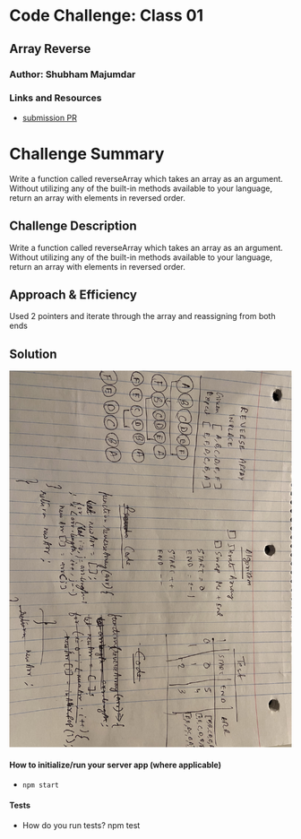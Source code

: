 # Code Challenge: Class 01

## Array Reverse

### Author: Shubham Majumdar

### Links and Resources

* [submission PR](https://github.com/smajumdar22/data-structures-and-algorithms/pull/48)

# Challenge Summary
Write a function called reverseArray which takes an array as an argument. Without utilizing any of the built-in methods available to your language, return an array with elements in reversed order.

## Challenge Description
Write a function called reverseArray which takes an array as an argument. Without utilizing any of the built-in methods available to your language, return an array with elements in reversed order.

## Approach & Efficiency
Used 2 pointers and iterate through the array and reassigning from both ends

## Solution
![UML Diagram](whiteboard.jpg)

#### How to initialize/run your server app (where applicable)
* `npm start`
  
#### Tests
* How do you run tests?
npm test

